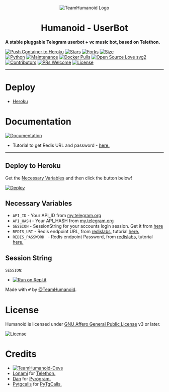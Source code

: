 <p align="center">
  <img src="./resources/extras/logo_readme.jpg" alt="TeamHumanoid Logo">
</p>
<h1 align="center">
  <b>Humanoid - UserBot</b>
</h1>

<b>A stable pluggable Telegram userbot + vc music bot, based on Telethon.</b>   

[![Push Container to Heroku](https://github.com/TeamHumanoid/Humanoid/actions/workflows/heroku.yml/badge.svg)](https://github.com/TeamHumanoid/Humanoid/actions/workflows/heroku.yml)
[![Stars](https://img.shields.io/github/stars/TeamHumanoid/Humanoid?style=flat-square&color=yellow)](https://github.com/TeamHumanoid/Humanoid/stargazers)
[![Forks](https://img.shields.io/github/forks/TeamHumanoid/Humanoid?style=flat-square&color=orange)](https://github.com/TeamHumanoid/Humanoid/fork)
[![Size](https://img.shields.io/github/repo-size/TeamHumanoid/Humanoid?style=flat-square&color=green)](https://github.com/TeamHumanoid/Humanoid/)   
[![Python](https://img.shields.io/badge/Python-v3.9-blue)](https://www.python.org/)
[![Maintenance](https://img.shields.io/badge/Maintained%3F-yes-green.svg)](https://github.com/TeamHumanoid/Humanoid/graphs/commit-activity)
[![Docker Pulls](https://img.shields.io/docker/pulls/paman7647/amanpandey?style=flat-square)](https://img.shields.io/docker/pulls/programmingerror/Humanoid?style=flat-square)
[![Open Source Love svg2](https://badges.frapsoft.com/os/v2/open-source.svg?v=103)](https://github.com/TeamHumanoid/Humanoid)   
[![Contributors](https://img.shields.io/github/contributors/TeamHumanoid/Humanoid?style=flat-square&color=green)](https://github.com/TeamHumanoid/Humanoid/graphs/contributors)
[![PRs Welcome](https://img.shields.io/badge/PRs-welcome-brightgreen.svg?style=flat-square)](https://makeapullrequest.com)
[![License](https://img.shields.io/badge/License-AGPL-blue)](https://github.com/TeamHumanoid/Humanoid/blob/main/LICENSE)

----

# Deploy
- [Heroku](#Deploy-to-Heroku)


# Documentation 
[![Documentation](https://img.shields.io/badge/Documentation-Humanoid-blue)](http://t.me/TeamHumanoid)


- Tutorial to get Redis URL and password - [here.](./resources/extras/redistut.md)
---

## Deploy to Heroku
Get the [Necessary Variables](#Necessary-Variables) and then click the button below!  

[![Deploy](https://www.herokucdn.com/deploy/button.svg)](https://heroku.com/deploy?template=https://github.com/TeamHumanoid/Humanoid/tree/Dev)

 
## Necessary Variables
- `API_ID` - Your API_ID from [my.telegram.org](https://my.telegram.org/)
- `API_HASH` - Your API_HASH from [my.telegram.org](https://my.telegram.org/)
- `SESSION` - SessionString for your accounts login session. Get it from [here](#Session-String)
- `REDIS_URI` - Redis endpoint URL, from [redislabs](http://redislabs.com/), tutorial [here.](./resources/extras/redistut.md)
- `REDIS_PASSWORD ` - Redis endpoint Password, from [redislabs](http://redislabs.com/), tutorial [here.](./resources/extras/redistut.md)

## Session String
`SESSION`:
* [![Run on Repl.it](https://replit.com/badge/github/TeamHumanoid/Humanoid)](https://replit.com/@Noob-Stranger/HumanoidStringSession#main.py)

Made with 💕 by [@TeamHumanoid](https://t.me/TeamHumanoid). <br />

# License
Humanoid is licensed under [GNU Affero General Public License](https://www.gnu.org/licenses/agpl-3.0.en.html) v3 or later.

[![License](https://www.gnu.org/graphics/agplv3-155x51.png)](LICENSE)

# Credits
* [![TeamHumanoid-Devs](https://img.shields.io/static/v1?label=TeamHumanoid&message=devs&color=critical)](https://t.me/HumanoidDevs)
* [Lonami](https://github.com/LonamiWebs/) for [Telethon.](https://github.com/LonamiWebs/Telethon)
* [Dan](https://github.com/delivrance) for [Pyrogram.](https://github.com/pyrogram/pyrogram)
* [Pytgcalls](https://github.com/pytgcalls) for [PyTgCalls.](https://github.com/pytgcalls/pytgcalls)


